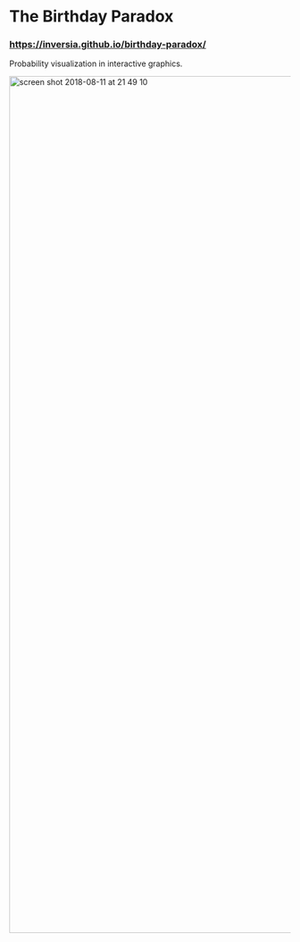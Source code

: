 # The Birthday Paradox

### https://inversia.github.io/birthday-paradox/

Probability visualization in interactive graphics.

<a href="https://inversia.github.io/birthday-paradox/"><img width="1534" alt="screen shot 2018-08-11 at 21 49 10" src="https://user-images.githubusercontent.com/23237822/43995086-73876652-9db0-11e8-8355-27299cc0c3dd.png"></a>
